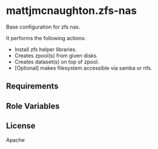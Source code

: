mattjmcnaughton.zfs-nas
=========

Base configuration for zfs nas.

It performs the following actions:

- Install zfs helper libraries.
- Creates zpool(s) from given disks.
- Creates dataset(s) on top of zpool.
- [Optional] makes filesystem accessible via samba or nfs.


Requirements
------------



Role Variables
--------------


License
-------

Apache
